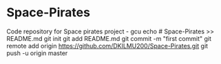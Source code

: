 # Space-Pirates
Code repository for Space pirates project - gcu
echo # Space-Pirates >> README.md
git init
git add README.md
git commit -m "first commit"
git remote add origin https://github.com/DKILMU200/Space-Pirates.git
git push -u origin master
